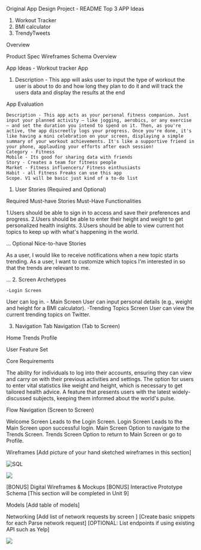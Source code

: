 Original App Design Project - README
Top 3 APP Ideas

1. Workout Tracker
2. BMI calculator
3. TrendyTweets


Overview

Product Spec
Wireframes
Schema
Overview

App Ideas  - Workout tracker App
1. Description - This  app will asks user to input the type of workout the user is about to do and how long they plan to do it and will track the users data and display the results at the end 

App Evaluation

    Description - This app acts as your personal fitness companion. Just input your planned activity — like jogging, aerobics, or any exercise — and set the duration you intend to spend on it. Then, as you're active, the app discreetly logs your progress. Once you're done, it's like having a mini celebration on your screen, displaying a simple summary of your workout achievements. It's like a supportive friend in your phone, applauding your efforts after each session!
    Category - Fitness
    Mobile - Its good for sharing data with friends
    Story - Creates a team for fitness people
    Market - Fitness influencers/ Fitness einthusiasts 
    Habit - all Fitness Freaks can use this app
    Scope. V1 will be basic just kind of a to-do list 

1. User Stories (Required and Optional)


Required Must-have Stories
Must-Have Functionalities

1.Users should be able to sign in to access and save their preferences and progress.
2.Users should be able to enter their height and weight to get personalized health insights.
3.Users should be able to view current hot topics to keep up with what's happening in the world.


...
Optional Nice-to-have Stories

As a user, I would like to receive notifications when a new topic starts trending.
As a user, I want to customize which topics I'm interested in so that the trends are relevant to me.

...
2. Screen Archetypes

    -Login Screen
User can log in.
    -  Main Screen
User can input personal details (e.g., weight and height for a BMI calculator).
    -Trending Topics Screen
User can view the current trending topics on Twitter.




3. Navigation
Tab Navigation (Tab to Screen)

Home
Trends
Profile

User Feature Set

Core Requirements

The ability for individuals to log into their accounts, ensuring they can view and carry on with their previous activities and settings.
The option for users to enter vital statistics like weight and height, which is necessary to get tailored health advice.
A feature that presents users with the latest widely-discussed subjects, keeping them informed about the world's pulse.



Flow Navigation (Screen to Screen)

Welcome Screen
    Leads to the Login Screen.
Login Screen
    Leads to the Main Screen upon successful login.
Main Screen
    Option to navigate to the Trends Screen.
Trends Screen
    Option to return to Main Screen or go to Profile.


Wireframes
[Add picture of your hand sketched wireframes in this section] 

![SQL](https://github.com/sthapa102/Unit-8-Capstone-Project-1/assets/82973044/77d94b42-5dbf-4a28-b5db-6c98ad2e1179)


<div>
    <a href="https://www.loom.com/share/8bcfca6490ad48beb46d4c979f59ebeb">
    </a>
    <a href="https://www.loom.com/share/8bcfca6490ad48beb46d4c979f59ebeb">
      <img style="max-width:300px;" src="null">
    </a>
  </div>



[BONUS] Digital Wireframes & Mockups
[BONUS] Interactive Prototype
Schema
[This section will be completed in Unit 9]

Models
[Add table of models]

Networking
[Add list of network requests by screen ]
[Create basic snippets for each Parse network request]
[OPTIONAL: List endpoints if using existing API such as Yelp]
<div>
    <a href="https://www.loom.com/share/f2121bba1d9344fba6b34ae10c723ae2">
    </a>
    <a href="https://www.loom.com/share/f2121bba1d9344fba6b34ae10c723ae2">
      <img style="max-width:300px;" src="https://cdn.loom.com/sessions/thumbnails/f2121bba1d9344fba6b34ae10c723ae2-with-play.gif">
    </a>
  </div>
